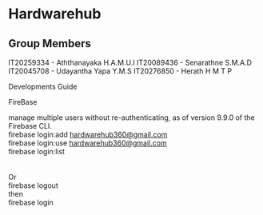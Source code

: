 # Hardwarehub
## Group Members
IT20259334   -   Aththanayaka H.A.M.U.I 
IT20089436   -   Senarathne S.M.A.D
IT20045708   -   Udayantha Yapa Y.M.S
IT20276850   -   Herath H M T P



Developments Guide


FireBase <br/>

manage multiple users without re-authenticating, as of version 9.9.0 of the Firebase CLI. <br/>
firebase login:add hardwarehub360@gmail.com<br/>
firebase login:use hardwarehub360@gmail.com<br/>
firebase login:list<br/>
<br/><br/>
Or<br/>
firebase logout<br/>
then<br/>
firebase login<br/><br/>
